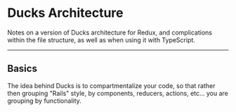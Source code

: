 # Ducks Architecture

Notes on a version of Ducks architecture for Redux, and complications within the file structure, as well as when using it with TypeScript.

---

## Basics

The idea behind Ducks is to compartmentalize your code, so that rather then grouping "Rails" style, by components, reducers, actions, etc... you are grouping by functionality. 
